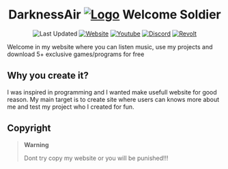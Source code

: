 <div align="center">

# DarknessAir [![Logo](https://blackuspl.github.io/BDPlugins/icon.png)](https://blackuspl.github.io/)  Welcome Soldier

![Last Updated](https://img.shields.io/github/last-commit/BlackusPL/blackuspl.github.io?logo=htmx)
[![Website](https://img.shields.io/website?url=https://blackuspl.github.io&up_message=online&down_message=offline&logo=html5&label=Status
)](https://blackusPL.github.io/)
[![Youtube](https://img.shields.io/youtube/channel/views/UCIDoGSUVBBE9kfXawsvJyQA?label=Youtube%20Views&style=plastic&logo=youtube&logoColor=red)](https://www.youtube.com/c/BlackusPL)
[![Discord](https://img.shields.io/discord/762615939723690016?logo=discord&logoColor=white&label=Discord&labelColor=697ec4&color=7289da&link=https%3A%2F%2Fdiscord.com%2Finvite%2F4P8cAWqkqY
)](https://discord.com/invite/4P8cAWqkqY)
[![Revolt](https://img.shields.io/revolt/invite/amgyN8bh?logo=revolt.chat&label=Revolt&labelColor=black&color=grey
)](https://app.revolt.chat/invite/amgyN8bh)
</div>

Welcome in my website where you can listen music, use my projects and download 5+ exclusive games/programs for free

## Why you create it?

I was inspired in programming and I wanted make usefull website for good reason.
My main target is to create site where users can knows more about me and test my project who I created for fun.


## Copyright

> **Warning**
> 
> Dont try copy my website or you will be punished!!!
